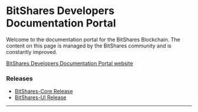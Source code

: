 # BitShares Developers Documentation Portal

Welcome to the documentation portal for the BitShares Blockchain. The content on this page is managed by the BitShares community and is constantly improved.

[BitShares Developers Documentation Portal website](http://dev.bitshares.works/en/master/)


### Releases
- [BitShares-Core Release](https://github.com/bitshares/bitshares-core/releases)
- [BitShares-UI Release](https://github.com/bitshares/bitshares-ui/releases)

***

